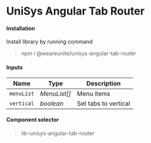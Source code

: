 # UniSys Angular Tab Router
#### Installation
Install library by running command
> npm i @weareunite/unisys-angular-tab-router
#### Inputs
Name | Type | Description
--- | --- | ---
`menuList` | *MenuList[]* | Menu items
`vertical` | *boolean* | Set tabs to vertical
#### Component selector
> lib-unisys-angular-tab-router


